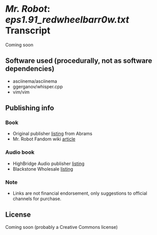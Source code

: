 # _Mr. Robot_: _eps1.91_redwheelbarr0w.txt_ Transcript

Coming soon

## Software used (procedurally, not as software dependencies)
* asciinema/asciinema
* ggerganov/whisper.cpp
* vim/vim

## Publishing info
### Book
* Original publisher [listing](https://www.abramsbooks.com/product/mr-robot-red-wheelbarrow_9781419724428/) from Abrams
* Mr. Robot Fandom wiki [article](https://mrrobot.fandom.com/wiki/Eps1.91_redwheelbarr0w.txt)
### Audio book
* HighBridge Audio publisher [listing](https://highbridgeaudio.com/mrrobotredwheelbarrow.html)
* Blackstone Wholesale [listing](https://www.blackstonewholesale.com/mr-robot-red-wheelbarrow?sp=261536)

### Note
* Links are not financial endorsement, only suggestions to official channels for purchase.

## License
Coming soon (probably a Creative Commons license)

